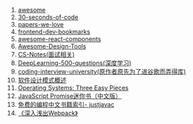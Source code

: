 1. <a href="https://github.com/sindresorhus/awesome">awesome</a>
2. <a href="https://github.com/30-seconds/30-seconds-of-code">30-seconds-of-code</a>
3. <a href="https://github.com/papers-we-love/papers-we-love">papers-we-love</a>
4. <a href="https://github.com/dypsilon/frontend-dev-bookmarks">frontend-dev-bookmarks</a>
5. <a href="https://github.com/brillout/awesome-react-components">awesome-react-components</a>
6. <a href="https://github.com/LisaDziuba/Awesome-Design-Tools">Awesome-Design-Tools</a>
7. <a href="https://github.com/CyC2018/CS-Notes">CS-Notes(面试相关)</a>
8. <a href="https://github.com/scutan90/DeepLearning-500-questions">DeepLearning-500-questions(深度学习)</a>
9. <a href="https://github.com/jwasham/coding-interview-university">coding-interview-university(原作者原先为了进谷歌而弄得库)</a>
10. <a href="http://c.biancheng.net/view/1317.html">软件设计模式概述</a>
11. <a href="http://pages.cs.wisc.edu/~remzi/OSTEP/#book-chapters">Operating Systems: Three Easy Pieces</a>
12. <a href="http://liubin.org/promises-book/">JavaScript Promise迷你书（中文版）</a>
13. <a href="https://github.com/justjavac/free-programming-books-zh_CN">免费的编程中文书籍索引- justjavac</a>
14. <a href="https://github.com/gwuhaolin/dive-into-webpack">《深入浅出Webpack》</a>
